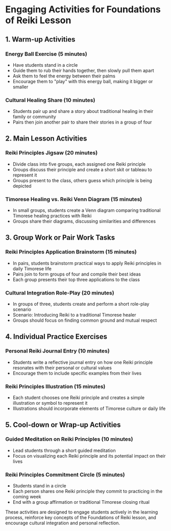 # Engaging Activities for Foundations of Reiki Lesson

## 1. Warm-up Activities

### Energy Ball Exercise (5 minutes)
- Have students stand in a circle
- Guide them to rub their hands together, then slowly pull them apart
- Ask them to feel the energy between their palms
- Encourage them to "play" with this energy ball, making it bigger or smaller

### Cultural Healing Share (10 minutes)
- Students pair up and share a story about traditional healing in their family or community
- Pairs then join another pair to share their stories in a group of four

## 2. Main Lesson Activities

### Reiki Principles Jigsaw (20 minutes)
- Divide class into five groups, each assigned one Reiki principle
- Groups discuss their principle and create a short skit or tableau to represent it
- Groups present to the class, others guess which principle is being depicted

### Timorese Healing vs. Reiki Venn Diagram (15 minutes)
- In small groups, students create a Venn diagram comparing traditional Timorese healing practices with Reiki
- Groups share their diagrams, discussing similarities and differences

## 3. Group Work or Pair Work Tasks

### Reiki Principles Application Brainstorm (15 minutes)
- In pairs, students brainstorm practical ways to apply Reiki principles in daily Timorese life
- Pairs join to form groups of four and compile their best ideas
- Each group presents their top three applications to the class

### Cultural Integration Role-Play (20 minutes)
- In groups of three, students create and perform a short role-play scenario
- Scenario: Introducing Reiki to a traditional Timorese healer
- Groups should focus on finding common ground and mutual respect

## 4. Individual Practice Exercises

### Personal Reiki Journal Entry (10 minutes)
- Students write a reflective journal entry on how one Reiki principle resonates with their personal or cultural values
- Encourage them to include specific examples from their lives

### Reiki Principles Illustration (15 minutes)
- Each student chooses one Reiki principle and creates a simple illustration or symbol to represent it
- Illustrations should incorporate elements of Timorese culture or daily life

## 5. Cool-down or Wrap-up Activities

### Guided Meditation on Reiki Principles (10 minutes)
- Lead students through a short guided meditation
- Focus on visualizing each Reiki principle and its potential impact on their lives

### Reiki Principles Commitment Circle (5 minutes)
- Students stand in a circle
- Each person shares one Reiki principle they commit to practicing in the coming week
- End with a group affirmation or traditional Timorese closing ritual

These activities are designed to engage students actively in the learning process, reinforce key concepts of the Foundations of Reiki lesson, and encourage cultural integration and personal reflection.